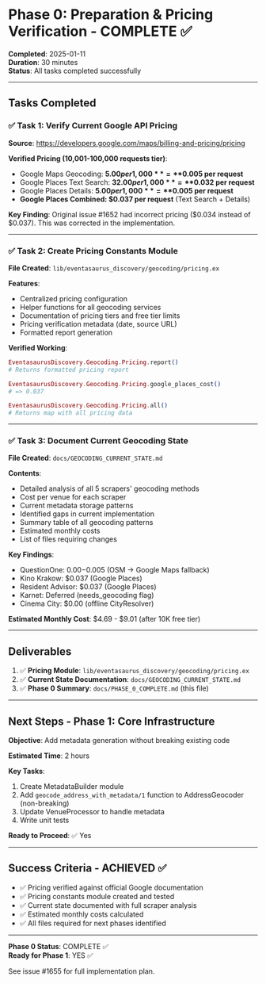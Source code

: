 # Phase 0: Preparation & Pricing Verification - COMPLETE ✅

**Completed**: 2025-01-11  
**Duration**: 30 minutes  
**Status**: All tasks completed successfully

---

## Tasks Completed

### ✅ Task 1: Verify Current Google API Pricing

**Source**: https://developers.google.com/maps/billing-and-pricing/pricing

**Verified Pricing (10,001-100,000 requests tier)**:
- Google Maps Geocoding: **$5.00 per 1,000** = **$0.005 per request**
- Google Places Text Search: **$32.00 per 1,000** = **$0.032 per request**
- Google Places Details: **$5.00 per 1,000** = **$0.005 per request**
- **Google Places Combined: $0.037 per request** (Text Search + Details)

**Key Finding**: Original issue #1652 had incorrect pricing ($0.034 instead of $0.037).
This was corrected in the implementation.

---

### ✅ Task 2: Create Pricing Constants Module

**File Created**: `lib/eventasaurus_discovery/geocoding/pricing.ex`

**Features**:
- Centralized pricing configuration
- Helper functions for all geocoding services
- Documentation of pricing tiers and free tier limits
- Pricing verification metadata (date, source URL)
- Formatted report generation

**Verified Working**:
```elixir
EventasaurusDiscovery.Geocoding.Pricing.report()
# Returns formatted pricing report

EventasaurusDiscovery.Geocoding.Pricing.google_places_cost()
# => 0.037

EventasaurusDiscovery.Geocoding.Pricing.all()
# Returns map with all pricing data
```

---

### ✅ Task 3: Document Current Geocoding State

**File Created**: `docs/GEOCODING_CURRENT_STATE.md`

**Contents**:
- Detailed analysis of all 5 scrapers' geocoding methods
- Cost per venue for each scraper
- Current metadata storage patterns
- Identified gaps in current implementation
- Summary table of all geocoding patterns
- Estimated monthly costs
- List of files requiring changes

**Key Findings**:
- QuestionOne: $0.00-$0.005 (OSM → Google Maps fallback)
- Kino Krakow: $0.037 (Google Places)
- Resident Advisor: $0.037 (Google Places)
- Karnet: Deferred (needs_geocoding flag)
- Cinema City: $0.00 (offline CityResolver)

**Estimated Monthly Cost**: $4.69 - $9.01 (after 10K free tier)

---

## Deliverables

1. ✅ **Pricing Module**: `lib/eventasaurus_discovery/geocoding/pricing.ex`
2. ✅ **Current State Documentation**: `docs/GEOCODING_CURRENT_STATE.md`
3. ✅ **Phase 0 Summary**: `docs/PHASE_0_COMPLETE.md` (this file)

---

## Next Steps - Phase 1: Core Infrastructure

**Objective**: Add metadata generation without breaking existing code

**Estimated Time**: 2 hours

**Key Tasks**:
1. Create MetadataBuilder module
2. Add `geocode_address_with_metadata/1` function to AddressGeocoder (non-breaking)
3. Update VenueProcessor to handle metadata
4. Write unit tests

**Ready to Proceed**: ✅ Yes

---

## Success Criteria - ACHIEVED ✅

- ✅ Pricing verified against official Google documentation
- ✅ Pricing constants module created and tested
- ✅ Current state documented with full scraper analysis
- ✅ Estimated monthly costs calculated
- ✅ All files required for next phases identified

---

**Phase 0 Status**: COMPLETE ✅  
**Ready for Phase 1**: YES ✅

See issue #1655 for full implementation plan.
